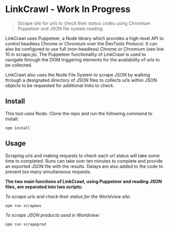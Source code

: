 
# LinkCrawl - Work In Progress

> Scrape site for urls to check their status codes using Chromium Puppeteer and JSON file system reading


LinkCrawl uses Puppeteer, a Node library which provides a high-level API to control headless Chrome or Chromium over the DevTools Protocol. It can also be configured to use full (non-headless) Chrome or Chromium (see line 10 in scrape.js). The Puppeteer functionality of LinkCrawl is used to navigate through the DOM triggering elements for the availability of urls to be collected.

LinkCrawl also uses the Node File System to scrape JSON by walking through a designated directory of JSON files to collects urls within JSON objects to be requested for additional links to check.


## Install

This tool uses Node. Clone the repo and run the following command to install:
```
npm install
```


## Usage

Scraping urls and making requests to check each url status will take some time to completed. Runs can take over ten minutes to complete and provide an exported JSON file with the results. Delays are also added to the code to prevent too many simultaneous requests.  

**The two main functions of LinkCrawl, using Puppeteer and reading JSON files, are separated into two scripts:**

*To scrape urls and check their status for the Worldview site:*

```
npm run scrapewv
```

*To scrape JSON products used in Worldview:*

```
npm run scrapeprod
```
